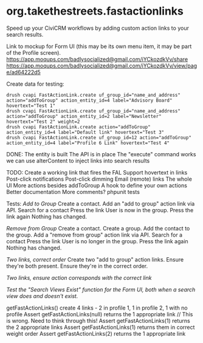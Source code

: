# org.takethestreets.fastactionlinks
Speed up your CiviCRM workflows by adding custom action links to your search results.


Link to mockup for Form UI (this may be its own menu item, it may be part of the Profile screen).
https://app.moqups.com/badlysocialized@gmail.com/iYCkozdkVv/share
https://app.moqups.com/badlysocialized@gmail.com/iYCkozdkVv/view/page/ad64222d5

Create data for testing:
```
drush cvapi FastActionLink.create uf_group_id="name_and_address" action="addToGroup" action_entity_id=4 label="Advisory Board" hovertext="Test 1"
drush cvapi FastActionLink.create uf_group_id="name_and_address" action="addToGroup" action_entity_id=2 label="Newsletter" hovertext="Test 2" weight=2
drush cvapi FastActionLink.create action="addToGroup" action_entity_id=4 label="Default link" hovertext="Test 3"
drush cvapi FastActionLink.create uf_group_id=12 action="addToGroup" action_entity_id=4 label="Profile 6 Link" hovertext="Test 4"
```

DONE:
The entity is built
The API is in place
The "execute" command works
we can use alterContent to inject links into search results

TODO:
Create a working link that fires the FAL
Support hovertext in links
Post-click notifications
Post-click dimming
Email (remote) links
The whole UI
More actions besides addToGroup
A hook to define your own actions
Better documentation
More comments?
phpunit tests


Tests:
*Add to Group*
Create a contact.
Add an "add to group" action link via API.
Search for a contact
Press the link
User is now in the group.
Press the link again
Nothing has changed.

*Remove from Group*
Create a contact.
Create a group.
Add the contact to the group.
Add a "remove from group" action link via API.
Search for a contact
Press the link
User is no longer in the group.
Press the link again
Nothing has changed.

*Two links, correct order*
Create two "add to group" action links.
Ensure they're both present.
Ensure they're in the correct order.

*Two links, ensure action corresponds with the correct link*

*Test the "Search Views Exist" function for the Form UI, both when a search view does and doesn't exist.*

getFastActionLinks()
create 4 links - 2 in profile 1, 1 in profile 2, 1 with no profile
Assert getFastActionLinks(null) returns the 1 appropriate link // This is wrong.  Need to think through this!
Assert getFastActionLinks(1) returns the 2 appropriate links
Assert getFastActionLinks(1) returns them in correct weight order
Assert getFastActionLinks(2) returns the 1 appropriate link
